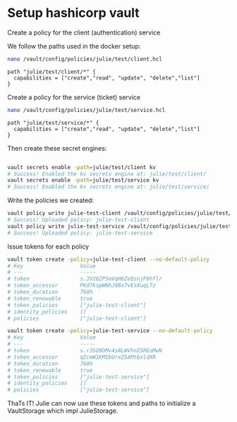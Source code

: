 # Setup hashicorp vault 

Create a policy for the client (authentication) service

We follow the paths used in the docker setup: 

```bash
nano /vault/config/policies/julie/test/client.hcl
```

```hcl
path "julie/test/client/*" {
  capabilities = ["create","read", "update", "delete","list"]
}

```

Create a policy for the service (ticket) service


```bash
nano /vault/config/policies/julie/test/service.hcl
```

```hcl
path "julie/test/service/*" {
  capabilities = ["create","read", "update", "delete","list"]
}

```

Then create these secret engines:

```bash

vault secrets enable -path=julie/test/client kv
# Success! Enabled the kv secrets engine at: julie/test/client/
vault secrets enable -path=julie/test/service kv
# Success! Enabled the kv secrets engine at: julie/test/service/
```

Write the policies we created:


```bash
vault policy write julie-test-client /vault/config/policies/julie/test/client.hcl
# Success! Uploaded policy: julie-test-client
vault policy write julie-test-service /vault/config/policies/julie/test/service.hcl
# Success! Uploaded policy: julie-test-service

```

Issue tokens for each policy

```bash
vault token create -policy=julie-test-client --no-default-policy
# Key                  Value
# ---                  -----
# token                s.3V26ZP5mVqH6ZeQsnjF0hflr
# token_accessor       PKd7kspWNhJ08x7vEsXuqL7z
# token_duration       768h
# token_renewable      true
# token_policies       ["julie-test-client"]
# identity_policies    []
# policies             ["julie-test-client"]

vault token create -policy=julie-test-service --no-default-policy
# Key                  Value
# ---                  -----
# token                s.r3SU9DMv4sALWVhnZSREoMwN
# token_accessor       qZcmW1KMIbUrxZ5AMtbxldXR
# token_duration       768h
# token_renewable      true
# token_policies       ["julie-test-service"]
# identity_policies    []
# policies             ["julie-test-service"]

```

ThaTs IT! Julie can now use these tokens and paths to initialize a VaultStorage which impl JulieStorage.


